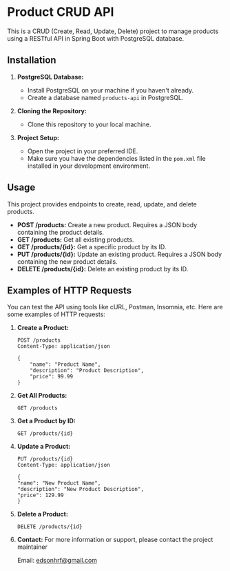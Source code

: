 # Product CRUD API

This is a CRUD (Create, Read, Update, Delete) project to manage products using a RESTful API in Spring Boot with PostgreSQL database.

## Installation

1. **PostgreSQL Database:**
    - Install PostgreSQL on your machine if you haven't already.
    - Create a database named `products-api` in PostgreSQL.

2. **Cloning the Repository:**
    - Clone this repository to your local machine.

3. **Project Setup:**
    - Open the project in your preferred IDE.
    - Make sure you have the dependencies listed in the `pom.xml` file installed in your development environment.

## Usage

This project provides endpoints to create, read, update, and delete products.

- **POST /products:** Create a new product. Requires a JSON body containing the product details.
- **GET /products:** Get all existing products.
- **GET /products/{id}:** Get a specific product by its ID.
- **PUT /products/{id}:** Update an existing product. Requires a JSON body containing the new product details.
- **DELETE /products/{id}:** Delete an existing product by its ID.

## Examples of HTTP Requests

You can test the API using tools like cURL, Postman, Insomnia, etc. Here are some examples of HTTP requests:

1. **Create a Product:**
   ```http
   POST /products
   Content-Type: application/json
   
   {
       "name": "Product Name",
       "description": "Product Description",
       "price": 99.99
   }

2. **Get All Products:**
   ```http
   GET /products

3. **Get a Product by ID:**
   ```http
   GET /products/{id}

4. **Update a Product:**
   ```http
   PUT /products/{id}
   Content-Type: application/json

   {
   "name": "New Product Name",
   "description": "New Product Description",
   "price": 129.99
   }

5. **Delete a Product:**
   ```http
   DELETE /products/{id}

5. **Contact:**
   For more information or support, please contact the project maintainer

   Email: edsonhrf@gmail.com



